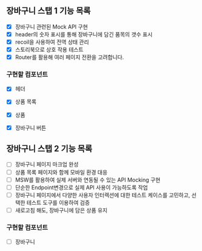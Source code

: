 ## 장바구니 스탭 1 기능 목록

- [x] 장바구니 관련된 Mock API 구현
- [x] header의 숫자 표시를 통해 장바구니에 담긴 품목의 갯수 표시
- [x] recoil을 사용하여 전역 상태 관리
- [x] 스토리북으로 상호 작용 테스트
- [x] Router를 활용해 여러 페이지 전환을 고려합니다.

### 구현할 컴포넌트

- [x] 헤더
- [x] 상품 목록
- [x] 상품
- [x] 장바구니 버튼


## 장바구니 스탭 2 기능 목록

- [ ] 장바구니 페이지 마크업 완성
- [ ] 상품 목록 페이지와 함께 모바일 환경 대응
- [ ] MSW를 활용하여 실제 서버와 연동될 수 있는 API Mocking 구현
- [ ] 단순한 Endpoint변경으로 실제 API 사용이 가능하도록 작업
- [ ] 장바구니 페이지에서 다양한 사용자 인터렉션에 대한 테스트 케이스를 고민하고, 선택한 테스트 도구를 이용하여 검증
- [ ] 새로고침 해도, 장바구니에 담은 상품 유지

### 구현할 컴포넌트
- [ ] 장바구니